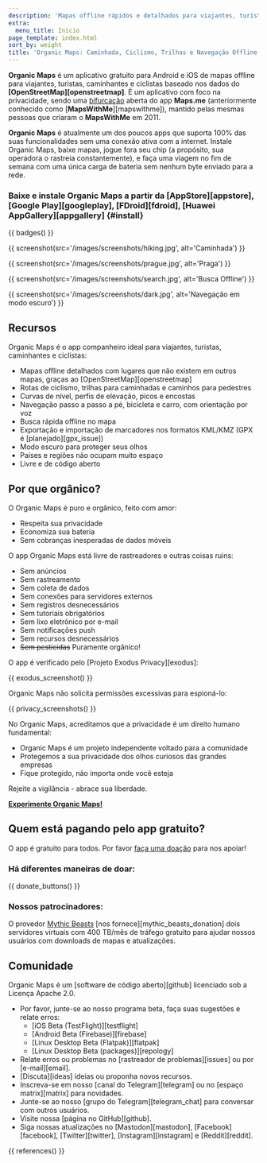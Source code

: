 ```yaml
---
description: 'Mapas offline rápidos e detalhados para viajantes, turistas, motoristas, caminhantes e ciclistas criados pelos fundadores do app MapsWithMe (Maps.Me).'
extra:
  menu_title: Início
page_template: index.html
sort_by: weight
title: 'Organic Maps: Caminhada, Ciclismo, Trilhas e Navegação Offline'
---
```


**Organic Maps** é um aplicativo gratuito para Android e iOS de mapas offline para viajantes, turistas, caminhantes e ciclistas baseado nos dados do **[OpenStreetMap][openstreetmap]**. É um aplicativo com foco na privacidade, sendo uma [bifurcação][fork] aberta do app **Maps.me** (anteriormente conhecido como [**MapsWithMe**][mapswithme]), mantido pelas mesmas pessoas que criaram o **MapsWithMe** em 2011.

**Organic Maps** é atualmente um dos poucos apps que suporta 100% das suas funcionalidades sem uma conexão ativa com a internet. Instale Organic Maps, baixe mapas, jogue fora seu chip (a propósito, sua operadora o rastreia constantemente), e faça uma viagem no fim de semana com uma única carga de bateria sem nenhum byte enviado para a rede.

### Baixe e instale Organic Maps a partir da [AppStore][appstore], [Google Play][googleplay], [FDroid][fdroid], [Huawei AppGallery][appgallery] {#install}

{{ badges() }}

{{ screenshot(src='/images/screenshots/hiking.jpg', alt='Caminhada') }}

{{ screenshot(src='/images/screenshots/prague.jpg', alt='Praga') }}

{{ screenshot(src='/images/screenshots/search.jpg', alt='Busca Offline') }}

{{ screenshot(src='/images/screenshots/dark.jpg', alt='Navegação em modo
escuro') }}

## Recursos

Organic Maps é o app companheiro ideal para viajantes, turistas, caminhantes
e ciclistas:

- Mapas offline detalhados com lugares que não existem em outros mapas,
  graças ao [OpenStreetMap][openstreetmap]
- Rotas de ciclismo, trilhas para caminhadas e caminhos para pedestres
- Curvas de nível, perfis de elevação, picos e encostas
- Navegação passo a passo a pé, bicicleta e carro, com orientação por voz
- Busca rápida offline no mapa
- Exportação e importação de marcadores nos formatos KML/KMZ (GPX é
  [planejado][gpx_issue])
- Modo escuro para proteger seus olhos
- Países e regiões não ocupam muito espaço
- Livre e de código aberto

## Por que orgânico?

O Organic Maps é puro e orgânico, feito com amor:

- Respeita sua privacidade
- Economiza sua bateria
- Sem cobranças inesperadas de dados móveis

O app Organic Maps está livre de rastreadores e outras coisas ruins:

- Sem anúncios
- Sem rastreamento
- Sem coleta de dados
- Sem conexões para servidores externos
- Sem registros desnecessários
- Sem tutoriais obrigatórios
- Sem lixo eletrônico por e-mail
- Sem notificações push
- Sem recursos desnecessários
- ~~Sem pesticidas~~ Puramente orgânico!

O app é verificado pelo [Projeto Exodus Privacy][exodus]:

{{ exodus_screenshot() }}

Organic Maps não solicita permissões excessivas para espioná-lo:

{{ privacy_screenshots() }}

No Organic Maps, acreditamos que a privacidade é um direito humano
fundamental:

- Organic Maps é um projeto independente voltado para a comunidade
- Protegemos a sua privacidade dos olhos curiosos das grandes empresas
- Fique protegido, não importa onde você esteja

Rejeite a vigilância - abrace sua liberdade.

**[Experimente Organic Maps!](#install)**

## Quem está pagando pelo app gratuito?

O app é gratuito para todos. Por favor [faça uma
doação](@/donate/index.pt-BR.md) para nos apoiar!

### Há diferentes maneiras de doar:

{{ donate_buttons() }}

### Nossos patrocinadores:

O provedor [Mythic Beasts](https://www.mythic-beasts.com/) [nos
fornece][mythic_beasts_donation] dois servidores virtuais com 400 TB/mês de
tráfego gratuito para ajudar nossos usuários com downloads de mapas e
atualizações.

## Comunidade

Organic Maps é um [software de código aberto][github] licenciado sob a
Licença Apache 2.0.

- Por favor, junte-se ao nosso programa beta, faça suas sugestões e relate
  erros:
  * [iOS Beta (TestFlight)][testflight]
  * [Android Beta (Firebase)][firebase]
  * [Linux Desktop Beta (Flatpak)][flatpak]
  * [Linux Desktop Beta (packages)][repology]
- Relate erros ou problemas no [rastreador de problemas][issues] ou por
  [e-mail][email].
- [Discuta][ideas] ideias ou proponha novos recursos.
- Inscreva-se em nosso [canal do Telegram][telegram] ou no [espaço
  matrix][matrix] para novidades.
- Junte-se ao nosso [grupo do Telegram][telegram_chat] para conversar com
  outros usuários.
- Visite nossa [página no GitHub][github].
- Siga nossas atualizações no [Mastodon][mastodon], [Facebook][facebook],
  [Twitter][twitter], [Instagram][instagram] e [Reddit][reddit].

[fork]: https://pt.wikipedia.org/wiki/Bifurcação_(desenvolvimento_de_software)

{{ references() }}
